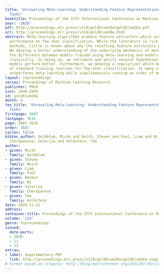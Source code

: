 ```yaml
---
title: 'Unraveling Meta-Learning: Understanding Feature Representations for Few-Shot
  Tasks'
booktitle: Proceedings of the 37th International Conference on Machine Learning
year: '2020'
pdf: http://proceedings.mlr.press/v119/goldblum20a/goldblum20a.pdf
url: http://proceedings.mlr.press/v119/goldblum20a.html
abstract: Meta-learning algorithms produce feature extractors which achieve state-of-the-art
  performance on few-shot classification. While the literature is rich with meta-learning
  methods, little is known about why the resulting feature extractors perform so well.
  We develop a better understanding of the underlying mechanics of meta-learning and
  the difference between models trained using meta-learning and models which are trained
  classically. In doing so, we introduce and verify several hypotheses for why meta-learned
  models perform better. Furthermore, we develop a regularizer which boosts the performance
  of standard training routines for few-shot classification. In many cases, our routine
  outperforms meta-learning while simultaneously running an order of magnitude faster.
layout: inproceedings
series: Proceedings of Machine Learning Research
publisher: PMLR
issn: 2640-3498
id: goldblum20a
month: 0
tex_title: 'Unraveling Meta-Learning: Understanding Feature Representations for Few-Shot
  Tasks'
firstpage: 3607
lastpage: 3616
page: 3607-3616
order: 3607
cycles: false
bibtex_author: Goldblum, Micah and Reich, Steven and Fowl, Liam and Ni, Renkun and
  Cherepanova, Valeriia and Goldstein, Tom
author:
- given: Micah
  family: Goldblum
- given: Steven
  family: Reich
- given: Liam
  family: Fowl
- given: Renkun
  family: Ni
- given: Valeriia
  family: Cherepanova
- given: Tom
  family: Goldstein
date: 2020-11-21
address: 
container-title: Proceedings of the 37th International Conference on Machine Learning
volume: '119'
genre: inproceedings
issued:
  date-parts:
  - 2020
  - 11
  - 21
extras:
- label: Supplementary PDF
  link: http://proceedings.mlr.press/v119/goldblum20a/goldblum20a-supp.pdf
# Format based on citeproc: http://blog.martinfenner.org/2013/07/30/citeproc-yaml-for-bibliographies/
---
```


